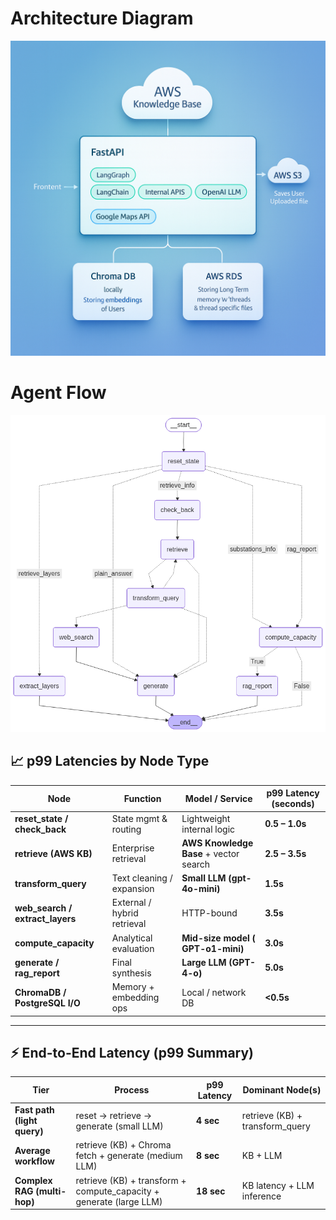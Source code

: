 # Architecture Diagram

![Architecture](ai.png)



# Agent Flow

![Screenshot](output.png)


## 📈 p99 Latencies by Node Type

| Node                            | Function                    | Model / Service                                 | p99 Latency (seconds) |
| ------------------------------- | --------------------------- | ----------------------------------------------- | --------------------- 
| **reset_state / check_back**    | State mgmt & routing        | Lightweight internal logic                      | **0.5 – 1.0s**        
| **retrieve (AWS KB)**           | Enterprise retrieval        | **AWS Knowledge Base** + vector search          | **2.5 – 3.5s**        
| **transform_query**             | Text cleaning / expansion   | **Small LLM (gpt-4o-mini)**                     | **1.5s**              
| **web_search / extract_layers** | External / hybrid retrieval | HTTP-bound                                      | **3.5s**              
| **compute_capacity**            | Analytical evaluation       | **Mid-size model ( GPT-o1-mini)**               | **3.0s**              
| **generate / rag_report**       | Final synthesis             | **Large LLM (GPT-4-o)**                         | **5.0s**             
| **ChromaDB / PostgreSQL I/O**   | Memory + embedding ops      | Local / network DB                              | **<0.5s**             

---

## ⚡ End-to-End Latency (p99 Summary)

| Tier                        | Process                                                             | p99 Latency     | Dominant Node(s)                |
| --------------------------- | ------------------------------------------------------------------- | --------------- | ------------------------------- |
| **Fast path (light query)** | reset → retrieve → generate (small LLM)                             | **4 sec**       | retrieve (KB) + transform_query |
| **Average workflow**        | retrieve (KB) + Chroma fetch + generate (medium LLM)                | **8 sec**       | KB + LLM                        |
| **Complex RAG (multi-hop)** | retrieve (KB) + transform + compute_capacity + generate (large LLM) | **18 sec**      | KB latency + LLM inference      |


